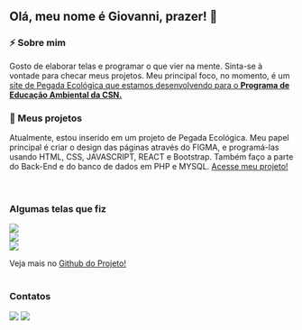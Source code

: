 ## Olá, meu nome é Giovanni, prazer! 👋

### ⚡ Sobre mim

Gosto de elaborar telas e programar o que vier na mente. Sinta-se à vontade para checar meus projetos. Meu principal foco, no momento, é um <a href="https://greenlight.dev.br">site de Pegada Ecológica que estamos desenvolvendo para o <b>Programa de Educação Ambiental da CSN.</b></a>
<br>

### :file_folder: Meus projetos
Atualmente, estou inserido em um projeto de Pegada Ecológica. Meu papel principal é criar o design das páginas através do FIGMA, e programá-las usando HTML, CSS, JAVASCRIPT, REACT e Bootstrap. Também faço a parte do Back-End e do banco de dados em PHP e MYSQL. <a href="https://greenlight.dev.br">Acesse meu projeto!</a>
<br>
<br>
<br>

### Algumas telas que fiz
<a href="https://www.figma.com/proto/uwZZIuz3VS89PIZ1s5svam/LandingPageFinal?node-id=994-2">
  <img src="https://github.com/zGi0/zGi0/assets/82301731/7572d2bb-eca3-4486-937c-68d59531a3b6">
</a>
<br>

<a href="https://www.figma.com/file/LsCciXBSi0DoScpJfKoVp5/telaQuiz?t=m7s8e31eRGFU9Vuk-6">
  <img src="https://github.com/zGi0/zGi0/assets/82301731/c563865e-9e16-47f3-88fe-9d29bedee685">
</a>
<br>


<a href="https://www.figma.com/proto/pZmyB8fUsQ73fIpFKIxXJz/Média-Global?node-id=176-2">
<img src="https://github.com/zGi0/zGi0/assets/82301731/999919e5-8ee3-4bc2-98e1-03dbe7325231">
</a>
<br>

Veja mais no <a href="https://github.com/XaropinhoS20/PegadaEcologica">Github do Projeto!</a>
<br>
<br>

### Contatos

<a href="https://www.linkedin.com/in/giovanni-dos-santos-almeida-lombone-rodrigues-607a73209/" target="_blank"><img src="https://img.shields.io/badge/-LinkedIn-%230077B5?style=for-the-badge&logo=linkedin&logoColor=white" target="_blank"></a>
<a href = "mailto:giovannilombone.io@gmail.com"><img src="https://img.shields.io/badge/Gmail-D14836?style=for-the-badge&logo=gmail&logoColor=white" target="_blank"></a>
